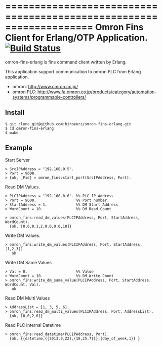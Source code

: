 ===================================================================
Omron Fins Client for Erlang/OTP Application. [![Build Status](https://travis-ci.org/hiroeorz/omron-fins-erlang.svg?branch=master)](https://travis-ci.org/hiroeorz/omron-fins-erlang/builds/25493984)
====================================================================

omron-fins-erlang is fins command client written by Erlang.

This application support communication to omron PLC from Erlang application.

* omron: <http://www.omron.co.jp/>
* omron PLC: <http://www.fa.omron.co.jp/products/category/automation-systems/programmable-controllers/>

Install
------------------------------------------------------------------

    $ git clone git@github.com:hiroeorz/omron-fins-erlang.git
    $ cd omron-fins-erlang
    $ make

Example
------------------------------------------------------------------

Start Server

    > SrcIPAddress = "192.168.0.5".
    > Port = 9600.
    > {ok, _Pid} = omron_fins:start_port(SrcIPAddress, Port).

Read DM Values.

    > PLCIPAddress = "192.168.0.6". %% PLC IP Address
    > Port = 9600.                  %% Port number.
    > StartAddress = 1.             %% DM Start Address
    > WordCount = 10.               %% DM Read Count
    
    > omron_fins:read_dm_values(PLCIPAddress, Port, StartAddress, WordCount).
      {ok, [0,0,0,1,2,0,0,0,0,10]}

Write DM Values.

    > omron_fins:write_dm_values(PLCIPAddress, Port, StartAddress, [1,2,3]).    
       ok

Write DM Same Values

    > Val = 0.                      %% Value
    > WordCount = 10.               %% DM Write Count
    > omron_fins:write_dm_same_value(PLCIPAddress, Port, StartAddress, WordCount, Val).
       ok

Read DM Multi Values

    > AddressList = [1, 3, 5, 6].
    > omron_fins:read_dm_multi_values(PLCIPAddress, Port, AddressList).
      {ok, [0,0,2,0]}

Read PLC internal Datetime

    > omron_fins:read_datetime(PLCIPAddress, Port).
      {ok, {{datetime,{{2013,9,22},{18,25,7}}},{day_of_week,1}} }
